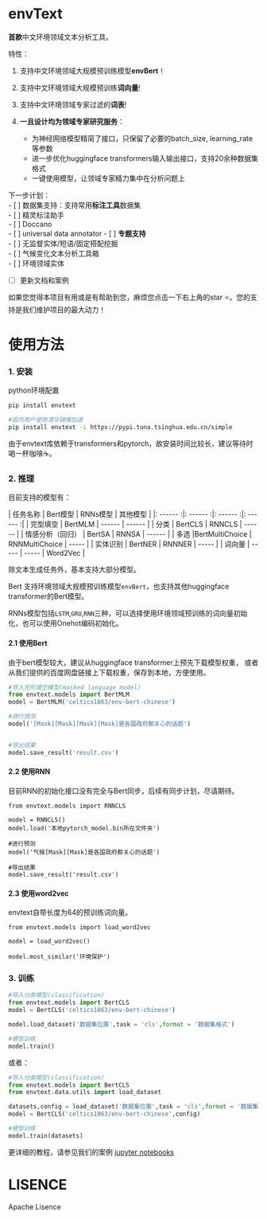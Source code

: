 # envText

**首款**中文环境领域文本分析工具。

特性：  
1. 支持中文环境领域大规模预训练模型**envBert**！

2. 支持中文环境领域大规模预训练**词向量**!

3. 支持中文环境领域专家过滤的**词表**!

4. **一且设计均为领域专家研究服务**：
    - 为神经网络模型精简了接口，只保留了必要的batch_size, learning_rate等参数
    - 进一步优化huggingface transformers输入输出接口，支持20余种数据集格式
    - 一键使用模型，让领域专家精力集中在分析问题上
    

下一步计划：  
    - [ ] 数据集支持：支持常用**标注工具**数据集  
        - [ ] 精灵标注助手  
        - [ ] Doccano  
        - [ ] universal data annotator
    - [ ] **专题支持**  
        - [ ] 无监督实体/短语/固定搭配挖掘  
        - [ ] 气候变化文本分析工具箱  
        - [ ] 环境领域实体  
   - [ ] 更新文档和案例  
        

如果您觉得本项目有用或是有帮助到您，麻烦您点击一下右上角的star :star:。您的支持是我们维护项目的最大动力！


# 使用方法

### 1. 安装

python环境配置

```bash
pip install envtext

#国内用户使用清华镜像加速
pip install envtext -i https://pypi.tuna.tsinghua.edu.cn/simple 
```
由于envtext库依赖于transformers和pytorch，故安装时间比较长，建议等待时喝一杯咖啡:coffee:。


### 2. 推理

目前支持的模型有：

| 任务名称 | Bert模型 | RNNs模型 | 其他模型 |
|: ------ :|: ------ :|: ------ :|: ------ :|
| 完型填空 | BertMLM  |  ------  |  ------  |
|  分类   | BertCLS  |  RNNCLS  |  ------  |
| 情感分析（回归） | BertSA  |  RNNSA  |  ------  |
|  多选   |BertMultiChoice | RNNMultiChoice | ----- |
| 实体识别 | BertNER  | RNNNER  | -----    |
| 词向量  |  -----  |  -----   | Word2Vec |

除文本生成任务外，基本支持大部分模型。

Bert 支持环境领域大规模预训练模型`envBert`，也支持其他huggingface transformer的Bert模型。

RNNs模型包括`LSTM`,`GRU`,`RNN`三种，可以选择使用环境领域预训练的词向量初始化，也可以使用Onehot编码初始化。


#### 2.1 使用Bert

由于bert模型较大，建议从huggingface transformer上预先下载模型权重，
或者从我们提供的百度网盘链接上下载权重，保存到本地，方便使用。

```python
#导入完形填空模型(masked language model)
from envtext.models import BertMLM
model = BertMLM('celtics1863/env-bert-chinese')

#进行预测
model('[Mask][Mask][Mask][Mask]是各国政府都关心的话题')


#导出结果
model.save_result('result.csv')
```
#### 2.2 使用RNN

目前RNN的初始化接口没有完全与Bert同步，后续有同步计划，尽请期待。
```
from envtext.models import RNNCLS

model = RNNCLS()
model.load('本地pytorch_model.bin所在文件夹')

#进行预测
model('气候[Mask][Mask]是各国政府都关心的话题')

#导出结果
model.save_result('result.csv')
```

#### 2.3 使用word2vec

envtext自带长度为64的预训练词向量。
```
from envtext.models import load_word2vec

model = load_word2vec()

model.most_similar('环境保护')
```

### 3. 训练


```python
#导入分类模型(classification)
from envtext.models import BertCLS
model = BertCLS('celtics1863/env-bert-chinese')

model.load_dataset('数据集位置',task = 'cls',format = '数据集格式')

#模型训练
model.train()
```

或者：

```python
#导入分类模型(classification)
from envtext.models import BertCLS
from envtext.data.utils import load_dataset

datasets,config = load_dataset('数据集位置',task = 'cls',format = '数据集格式')
model = BertCLS('celtics1863/env-bert-chinese',config)

#模型训练
model.train(datasets)
```


更详细的教程，请参见我们的案例 [jupyter notebooks]('jupyter_notebooks')


# LISENCE
Apache Lisence


